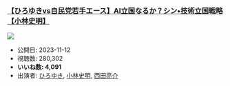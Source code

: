 ### [【ひろゆきvs自民党若手エース】AI立国なるか？シン•技術立国戦略【小林史明】](https://www.youtube.com/watch?v=-JbeYBjHPVA)
[![](https://img.youtube.com/vi/-JbeYBjHPVA/sddefault.jpg)](https://www.youtube.com/watch?v=-JbeYBjHPVA)
-   公開日: 2023-11-12
-   視聴数: 280,302
-   **いいね数: 4,091**
-   出演者: [ひろゆき](/rehacq_fan/people/ひろゆき "wikilink"), [小林史明](/rehacq_fan/people/小林史明 "wikilink"), [西田亮介](/rehacq_fan/people/西田亮介 "wikilink")
